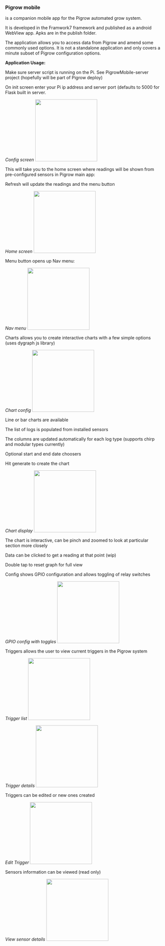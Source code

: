 ### **Pigrow mobile** 
is a companion mobile app for the Pigrow automated
grow system.

It is developed in the Framwork7 framework and published as a android
WebView app. Apks are in the publish folder.

The application allows you to access data from Pigrow and amend some
commonly used options. It is not a standalone application and only
covers a minute subset of Pigrow configuration options.

**Application Usage:**

Make sure server script is running on the Pi. See PigrowMobile-server
project (hopefully will be part of Pigrow deploy)

On init screen enter your Pi ip address and server port (defaults to
5000 for Flask built in server.

<em>Config screen</em>
<img alt="" src="/../../blob/master/ReadME/enterdetails.jpg?raw=true" width="200">

This will take you to the home screen where readings will be shown from
pre-configured sensors in Pigrow main app:

Refresh will update the readings and the menu button

<em>Home screen</em>
<img alt="" src="/../../blob/master/ReadME/homescreen.jpg?raw=true" width="200">

Menu button opens up Nav menu:

<em>Nav menu</em>
<img alt="" src="/../../blob/master/ReadME/sidemenu.jpg?raw=true" width="200">

Charts allows you to create interactive charts with a few simple options
(uses dygraph js library)

<em>Chart config</em>
<img alt="" src="/../../blob/master/ReadME/chart%20options.jpg?raw=true" width="200">

Line or bar charts are available

The list of logs is populated from installed sensors

The columns are updated automatically for each log type (supports chirp
and modular types currently)

Optional start and end date choosers

Hit generate to create the chart

<em>Chart display</em>
<img alt="" src="/../../blob/master/ReadME/chartdisplay.jpg?raw=true" width="200">

The chart is interactive, can be pinch and zoomed to look at particular
section more closely

Data can be clicked to get a reading at that point (wip)

Double tap to reset graph for full view

Config shows GPIO configuration and allows toggling of relay switches

<em>GPIO config with toggles</em>
<img alt="" src="/../../blob/master/ReadME/gpioconfig.jpg?raw=true" width="200">

Triggers allows the user to view current triggers in the Pigrow system

<em>Trigger list</em>
<img alt="" src="/../../blob/master/ReadME/triggerlist.jpg?raw=true" width="200">

<em>Trigger details</em>
<img alt="" src="/../../blob/master/ReadME/triggerview.jpg?raw=true" width="200">

Triggers can be edited or new ones created

<em>Edit Trigger</em>
<img alt="" src="/../../blob/master/ReadME/triggeredit.jpg?raw=true" width="200">

Sensors information can be viewed (read only)

<em>View sensor details</em>
<img alt="" src="/../../blob/master/ReadME/sensorview.jpg?raw=true" width="200">

